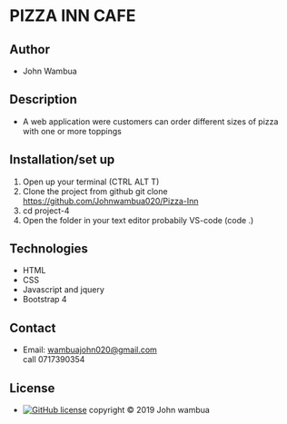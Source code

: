 # PIZZA INN CAFE

## Author
- John Wambua

## Description
- A web application were customers can order different sizes of pizza with one or more toppings

## Installation/set up
1. Open up your terminal (CTRL ALT T)
2. Clone the project from github git clone https://github.com/Johnwambua020/Pizza-Inn
3. cd project-4
4. Open the folder in your text editor probabily VS-code (code .)

## Technologies

- HTML
- CSS
- Javascript and jquery
- Bootstrap 4

## Contact
- Email: <a href ="wambuajohn020@gmail.com">wambuajohn020@gmail.com<br>
call 0717390354

## License
- [![GitHub license](https://img.shields.io/github/license/Naereen/StrapDown.js.svg)](https://github.com/Naereen/StrapDown.js/blob/master/LICENSE)
copyright &copy; 2019 John wambua